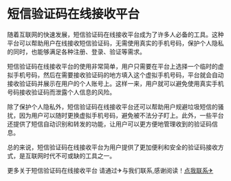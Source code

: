 # 短信验证码在线接收平台

随着互联网的快速发展，短信验证码在线接收平台成为了许多人必备的工具。这种平台可以帮助用户在线接收短信验证码，无需使用真实的手机号码，保护个人隐私的同时，也能够满足各种注册、登录、验证等需求。

短信验证码在线接收平台的使用非常简单，用户只需要在平台上选择一个临时的虚拟手机号码，然后在需要接收验证码的地方填入这个虚拟手机号码，平台就会自动接收验证码并展示在用户的个人账号上。这样一来，用户就可以避免使用真实手机号码接收验证码而泄露个人信息的风险。

除了保护个人隐私外，短信验证码在线接收平台还可以帮助用户规避垃圾短信的骚扰，因为用户可以随时更换虚拟手机号码，避免被不法分子盯上。此外，一些平台还提供了短信自动识别和转发的功能，让用户可以更方便地管理收到的验证码信息。

总的来说，短信验证码在线接收平台为用户提供了更加便利和安全的验证码接收方式，是互联网时代不可或缺的工具之一。

更多关于短信验证码在线接收平台 请通过✈与我们联系,感谢阅读！[点我联系✈](https://dev.G208.com)